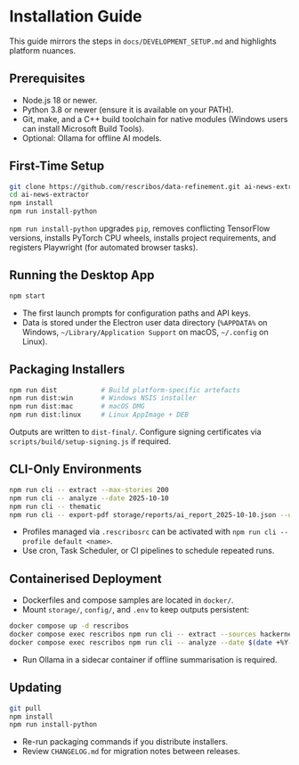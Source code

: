 # Installation Guide

This guide mirrors the steps in `docs/DEVELOPMENT_SETUP.md` and highlights platform nuances.

## Prerequisites

- Node.js 18 or newer.
- Python 3.8 or newer (ensure it is available on your PATH).
- Git, make, and a C++ build toolchain for native modules (Windows users can install Microsoft Build Tools).
- Optional: Ollama for offline AI models.

## First-Time Setup

```bash
git clone https://github.com/rescribos/data-refinement.git ai-news-extractor
cd ai-news-extractor
npm install
npm run install-python
```

`npm run install-python` upgrades `pip`, removes conflicting TensorFlow versions, installs PyTorch CPU wheels, installs project requirements, and registers Playwright (for automated browser tasks).

## Running the Desktop App

```bash
npm start
```

- The first launch prompts for configuration paths and API keys.
- Data is stored under the Electron user data directory (`%APPDATA%` on Windows, `~/Library/Application Support` on macOS, `~/.config` on Linux).

## Packaging Installers

```bash
npm run dist           # Build platform-specific artefacts
npm run dist:win       # Windows NSIS installer
npm run dist:mac       # macOS DMG
npm run dist:linux     # Linux AppImage + DEB
```

Outputs are written to `dist-final/`. Configure signing certificates via `scripts/build/setup-signing.js` if required.

## CLI-Only Environments

```bash
npm run cli -- extract --max-stories 200
npm run cli -- analyze --date 2025-10-10
npm run cli -- thematic
npm run cli -- export-pdf storage/reports/ai_report_2025-10-10.json --output ./exports/latest.pdf
```

- Profiles managed via `.rescribosrc` can be activated with `npm run cli -- profile default <name>`.
- Use cron, Task Scheduler, or CI pipelines to schedule repeated runs.

## Containerised Deployment

- Dockerfiles and compose samples are located in `docker/`.
- Mount `storage/`, `config/`, and `.env` to keep outputs persistent:

```bash
docker compose up -d rescribos
docker compose exec rescribos npm run cli -- extract --sources hackernews
docker compose exec rescribos npm run cli -- analyze --date $(date +%Y-%m-%d)
```

- Run Ollama in a sidecar container if offline summarisation is required.

## Updating

```bash
git pull
npm install
npm run install-python
```

- Re-run packaging commands if you distribute installers.
- Review `CHANGELOG.md` for migration notes between releases.
